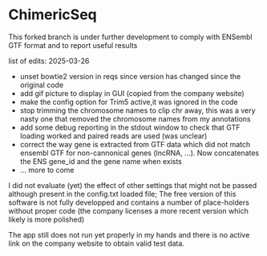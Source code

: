 # ChimericSeq

This forked branch is under further development to comply with ENSembl GTF format and to report useful results

list of edits: 2025-03-26

* unset bowtie2 version in reqs since version has changed since the original code
* add gif picture to display in GUI (copied from the company website)
* make the config option for Trim5 active,it was ignored in the code
* stop trimming the chromosome names to clip chr away, this was a very nasty one that removed the chromosome names from my annotations
* add some debug reporting in the stdout window to check that GTF loading worked and paired reads are used (was unclear)
* correct the way gene is extracted from GTF data which did not match ensembl GTF for non-cannonical genes (lncRNA, ...). Now concatenates the ENS gene_id and the gene name when exists
* ... more to come
 
I did not evaluate (yet) the effect of other settings that might not be passed although present in the config.txt loaded file; The free version of this software is not fully developped and contains a number of place-holders without proper code (the company licenses a more recent version which likely is more polished)

The app still does not run yet properly in my hands and there is no active link on the company website to obtain valid test data.

